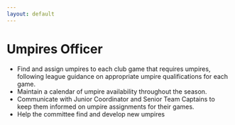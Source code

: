 ```yaml
---
layout: default
---
```


# Umpires Officer

- Find and assign umpires to each club game that requires umpires, following league guidance on appropriate umpire qualifications for each game.
- Maintain a calendar of umpire availability throughout the season.
- Communicate with Junior Coordinator and Senior Team Captains to keep them informed on umpire assignments for their games.
- Help the committee find and develop new umpires
